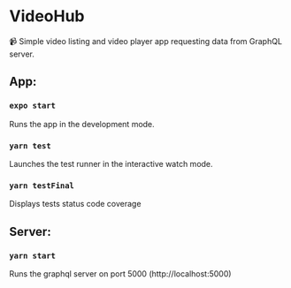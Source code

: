 # VideoHub

📹 Simple video listing and video player app requesting data from GraphQL server.

## App:

### `expo start`

Runs the app in the development mode.<br />

### `yarn test`

Launches the test runner in the interactive watch mode.<br />

### `yarn testFinal`

Displays tests status code coverage

## Server:
### `yarn start`

Runs the graphql server on port 5000
(http://localhost:5000)
